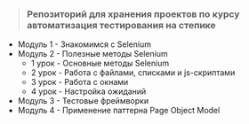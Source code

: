 > ### Репозиторий для хранения проектов по курсу автоматизация тестирования на степике ###

* Модуль 1 - Знакомимся с Selenium
* Mодуль 2 - Полезные методы Selenium
     + 1 урок - Основные методы Selenium
     + 2 урок - Работа с файлами, списками и js-скриптами
     + 3 урок - Работа с окнами
     + 4 урок - Настройка ожиданий
* Модуль 3 - Тестовые фреймворки
* Модуль 4 - Применение паттерна Page Object Model
